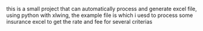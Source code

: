 this is a small project that can automatically process and generate excel file,
using python with xlwing,
the example file is which i uesd to process some insurance excel to get the rate and fee for several criterias 
